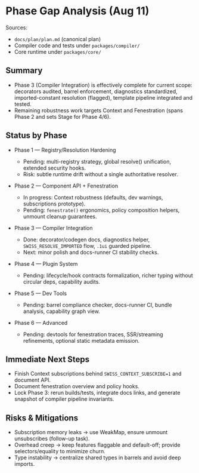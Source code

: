 <!--
Copyright (c) 2024 Themba Mzumara
This file is part of SwissJS Framework. All rights reserved.
Licensed under the MIT License. See LICENSE in the project root for license information.
-->

# Phase Gap Analysis (Aug 11)

Sources:
- `docs/plan/plan.md` (canonical plan)
- Compiler code and tests under `packages/compiler/`
- Core runtime under `packages/core/`

## Summary
- Phase 3 (Compiler Integration) is effectively complete for current scope: decorators audited, barrel enforcement, diagnostics standardized, imported-constant resolution (flagged), template pipeline integrated and tested.
- Remaining robustness work targets Context and Fenestration (spans Phase 2 and sets Stage for Phase 4/6).

## Status by Phase

- Phase 1 — Registry/Resolution Hardening
  - Pending: multi-registry strategy, global resolve() unification, extended security hooks.
  - Risk: subtle runtime drift without a single authoritative resolver.

- Phase 2 — Component API + Fenestration
  - In progress: Context robustness (defaults, dev warnings, subscriptions prototype).
  - Pending: `fenestrate()` ergonomics, policy composition helpers, unmount cleanup guarantees.

- Phase 3 — Compiler Integration
  - Done: decorator/codegen docs, diagnostics helper, `SWISS_RESOLVE_IMPORTED` flow, `.1ui` guarded pipeline.
  - Next: minor polish and docs-runner CI stability checks.

- Phase 4 — Plugin System
  - Pending: lifecycle/hook contracts formalization, richer typing without circular deps, capability audits.

- Phase 5 — Dev Tools
  - Pending: barrel compliance checker, docs-runner CI, bundle analysis, capability graph view.

- Phase 6 — Advanced
  - Pending: devtools for fenestration traces, SSR/streaming refinements, optional static metadata emission.

## Immediate Next Steps
- Finish Context subscriptions behind `SWISS_CONTEXT_SUBSCRIBE=1` and document API.
- Document fenestration overview and policy hooks.
- Lock Phase 3: rerun builds/tests, integrate docs links, and generate snapshot of compiler pipeline invariants.

## Risks & Mitigations
- Subscription memory leaks → use WeakMap, ensure unmount unsubscribes (follow-up task).
- Overhead creep → keep features flaggable and default-off; provide selectors/equality to minimize churn.
- Type instability → centralize shared types in barrels and avoid deep imports.
